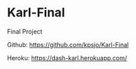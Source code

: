 # Karl-Final
Final Project

Github:
https://github.com/kpsjo/Karl-Final

Heroku:
https://dash-karl.herokuapp.com/
